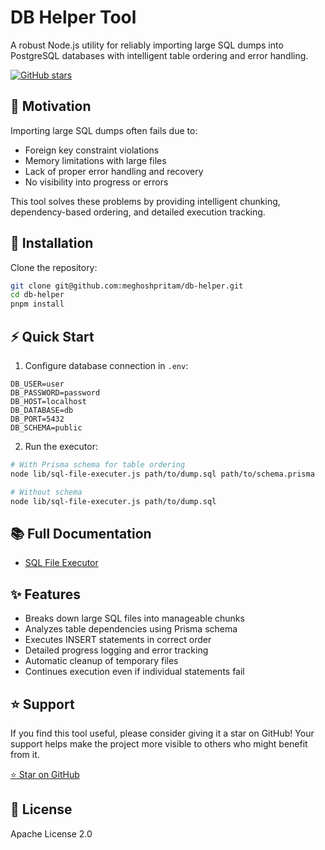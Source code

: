 # DB Helper Tool

A robust Node.js utility for reliably importing large SQL dumps into PostgreSQL databases with intelligent table ordering and error handling.

[![GitHub stars](https://img.shields.io/github/stars/meghoshpritam/db-helper?style=social)](https://img.shields.io/github/stars/meghoshpritam/db-helper)

## 🎯 Motivation

Importing large SQL dumps often fails due to:
- Foreign key constraint violations
- Memory limitations with large files
- Lack of proper error handling and recovery
- No visibility into progress or errors

This tool solves these problems by providing intelligent chunking, dependency-based ordering, and detailed execution tracking.

## 🚀 Installation

Clone the repository:
```sh
git clone git@github.com:meghoshpritam/db-helper.git
cd db-helper
pnpm install
```

## ⚡ Quick Start

1. Configure database connection in `.env`:

```env
DB_USER=user
DB_PASSWORD=password
DB_HOST=localhost
DB_DATABASE=db
DB_PORT=5432
DB_SCHEMA=public
```

2. Run the executor:
```sh
# With Prisma schema for table ordering
node lib/sql-file-executer.js path/to/dump.sql path/to/schema.prisma

# Without schema
node lib/sql-file-executer.js path/to/dump.sql
```

## 📚 Full Documentation

- [SQL File Executor](docs/sql-file-executer.md)

## ✨ Features

- Breaks down large SQL files into manageable chunks
- Analyzes table dependencies using Prisma schema
- Executes INSERT statements in correct order
- Detailed progress logging and error tracking
- Automatic cleanup of temporary files
- Continues execution even if individual statements fail

## ⭐ Support

If you find this tool useful, please consider giving it a star on GitHub! Your support helps make the project more visible to others who might benefit from it.

[⭐ Star on GitHub](https://github.com/meghoshpritam/db-helper)

## 📝 License

Apache License 2.0